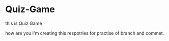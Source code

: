 # Quiz-Game
this is Quiz Game

how are you
I'm creating this respotries for practise of branch and commet.
